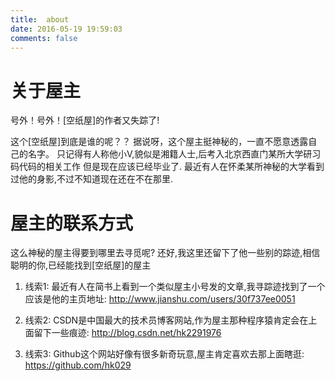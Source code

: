 ```yaml
---
title:  about 
date: 2016-05-19 19:59:03
comments: false
---
```


# 关于屋主

号外！号外！[空纸屋]的作者又失踪了!

这个[空纸屋]到底是谁的呢？？
据说呀，这个屋主挺神秘的，一直不愿意透露自己的名字。
只记得有人称他小V,貌似是湘籍人士,后考入北京西直门某所大学研习码代码的相关工作
但是现在应该已经毕业了.
最近有人在怀柔某所神秘的大学看到过他的身影,不过不知道现在还在不在那里.



# 屋主的联系方式
这么神秘的屋主得要到哪里去寻觅呢?
还好,我这里还留下了他一些别的踪迹,相信聪明的你,已经能找到[空纸屋]的屋主

1. 线索1: 最近有人在简书上看到一个类似屋主小号发的文章,我寻踪迹找到了一个应该是他的主页地址:
http://www.jianshu.com/users/30f737ee0051

2. 线索2: CSDN是中国最大的技术员博客网站,作为屋主那种程序猿肯定会在上面留下一些痕迹:
http://blog.csdn.net/hk2291976

3. 线索3: Github这个网站好像有很多新奇玩意,屋主肯定喜欢去那上面瞎逛:
https://github.com/hk029
